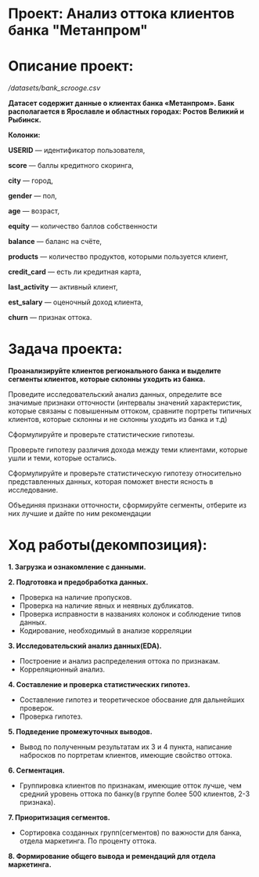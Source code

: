 # Проект: Анализ оттока клиентов банка "Метанпром"

# Описание проект:

*/datasets/bank_scrooge.csv*

**Датасет содержит данные о клиентах банка «Метанпром». Банк располагается в
Ярославле и областных городах: Ростов Великий и Рыбинск.**

**Колонки:**

**USERID** — идентификатор пользователя,

**score** — баллы кредитного скоринга,

**city** — город,

**gender** — пол,

**age** — возраст,

**equity** — количество баллов собственности

**balance** — баланс на счёте,

**products** — количество продуктов, которыми пользуется клиент,

**credit_card** — есть ли кредитная карта,

**last_activity** — активный клиент,

**est_salary** — оценочный доход клиента,

**сhurn** — признак оттока.

# Задача проекта:

**Проанализируйте клиентов регионального банка и выделите сегменты клиентов, которые склонны уходить из банка.**

Проведите исследовательский анализ данных, определите все значимые признаки отточности (интервалы значений характеристик, которые связаны с повышенным оттоком, сравните портреты типичных клиентов, которые склонны и не склонны уходить из банка и т.д)

Сформулируйте и проверьте статистические гипотезы.

Проверьте гипотезу различия дохода между теми клиентами, которые ушли и теми, которые остались.

Сформулируйте и проверьте статистическую гипотезу относительно представленных данных, которая поможет внести ясность в исследование.

Объединяя признаки отточности, сформируйте сегменты, отберите из них лучшие и дайте по ним рекомендации

# Ход работы(декомпозиция):

**1. Загрузка и ознакомление с данными.**

**2. Подготовка и предобработка данных.**
- Проверка на наличие пропусков.
- Проверка на наличие явных и неявных дубликатов.
- Проверка исправности в названиях колонок и соблюдение типов данных.
- Кодирование, необходимый в анализе корреляции

**3. Исследовательский анализ данных(EDA).**
- Построение и анализ распределения оттока по признакам.
- Корреляционный анализ.

**4. Составление и проверка статистических гипотез.**
- Составление гипотез и теоретическое обосвание для дальнейших проверок.
- Проверка гипотез.

**5. Подведение промежуточных выводов.**
- Вывод по полученным результатам их 3 и 4 пункта, написание набросков по портретам клиентов, имеющие свойство оттока.

**6. Сегментация.**
- Группировка клиентов по признакам, имеющие отток лучше, чем средний уровень оттока по банку(в группе более 500 клиентов, 2-3 признака).

**7. Приоритизация сегментов.**
- Сортировка созданных групп(сегментов) по важности для банка, отдела маркетинга. По проценту оттока.

**8. Формирование общего вывода и ремендаций для отдела маркетинга.**
